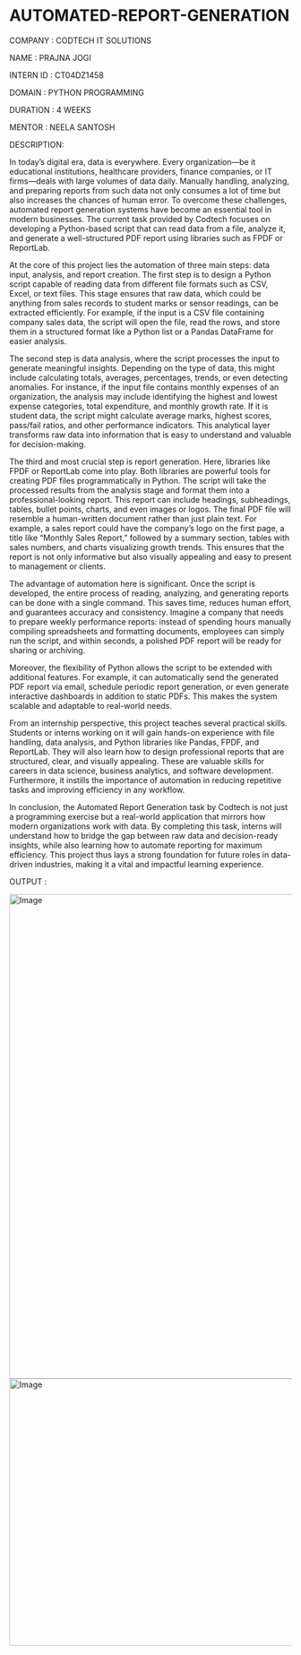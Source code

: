 # AUTOMATED-REPORT-GENERATION

COMPANY : CODTECH IT SOLUTIONS

NAME : PRAJNA JOGI

INTERN ID : CT04DZ1458

DOMAIN : PYTHON PROGRAMMING

DURATION : 4 WEEKS

MENTOR : NEELA SANTOSH

DESCRIPTION: 

In today’s digital era, data is everywhere. Every organization—be it educational institutions, healthcare providers, finance companies, or IT firms—deals with large volumes of data daily. Manually handling, analyzing, and preparing reports from such data not only consumes a lot of time but also increases the chances of human error. To overcome these challenges, automated report generation systems have become an essential tool in modern businesses. The current task provided by Codtech focuses on developing a Python-based script that can read data from a file, analyze it, and generate a well-structured PDF report using libraries such as FPDF or ReportLab.

At the core of this project lies the automation of three main steps: data input, analysis, and report creation. The first step is to design a Python script capable of reading data from different file formats such as CSV, Excel, or text files. This stage ensures that raw data, which could be anything from sales records to student marks or sensor readings, can be extracted efficiently. For example, if the input is a CSV file containing company sales data, the script will open the file, read the rows, and store them in a structured format like a Python list or a Pandas DataFrame for easier analysis.

The second step is data analysis, where the script processes the input to generate meaningful insights. Depending on the type of data, this might include calculating totals, averages, percentages, trends, or even detecting anomalies. For instance, if the input file contains monthly expenses of an organization, the analysis may include identifying the highest and lowest expense categories, total expenditure, and monthly growth rate. If it is student data, the script might calculate average marks, highest scores, pass/fail ratios, and other performance indicators. This analytical layer transforms raw data into information that is easy to understand and valuable for decision-making.

The third and most crucial step is report generation. Here, libraries like FPDF or ReportLab come into play. Both libraries are powerful tools for creating PDF files programmatically in Python. The script will take the processed results from the analysis stage and format them into a professional-looking report. This report can include headings, subheadings, tables, bullet points, charts, and even images or logos. The final PDF file will resemble a human-written document rather than just plain text. For example, a sales report could have the company’s logo on the first page, a title like “Monthly Sales Report,” followed by a summary section, tables with sales numbers, and charts visualizing growth trends. This ensures that the report is not only informative but also visually appealing and easy to present to management or clients.

The advantage of automation here is significant. Once the script is developed, the entire process of reading, analyzing, and generating reports can be done with a single command. This saves time, reduces human effort, and guarantees accuracy and consistency. Imagine a company that needs to prepare weekly performance reports: instead of spending hours manually compiling spreadsheets and formatting documents, employees can simply run the script, and within seconds, a polished PDF report will be ready for sharing or archiving.

Moreover, the flexibility of Python allows the script to be extended with additional features. For example, it can automatically send the generated PDF report via email, schedule periodic report generation, or even generate interactive dashboards in addition to static PDFs. This makes the system scalable and adaptable to real-world needs.

From an internship perspective, this project teaches several practical skills. Students or interns working on it will gain hands-on experience with file handling, data analysis, and Python libraries like Pandas, FPDF, and ReportLab. They will also learn how to design professional reports that are structured, clear, and visually appealing. These are valuable skills for careers in data science, business analytics, and software development. Furthermore, it instills the importance of automation in reducing repetitive tasks and improving efficiency in any workflow.

In conclusion, the Automated Report Generation task by Codtech is not just a programming exercise but a real-world application that mirrors how modern organizations work with data. By completing this task, interns will understand how to bridge the gap between raw data and decision-ready insights, while also learning how to automate reporting for maximum efficiency. This project thus lays a strong foundation for future roles in data-driven industries, making it a vital and impactful learning experience.


OUTPUT :


<img width="770" height="865" alt="Image" src="https://github.com/user-attachments/assets/b23497c0-bf1f-4b3e-89d4-3450a751cc72" />

<img width="672" height="477" alt="Image" src="https://github.com/user-attachments/assets/f7a9f09f-b3a8-42ec-9c94-aed29583093d" />


    

